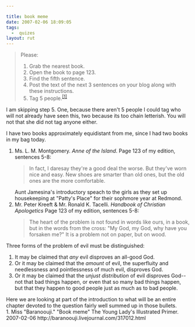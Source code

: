 ```yaml
---

title: book meme
date: 2007-02-06 18:09:05
tags:
  -  quizes
layout: rut
---
```


<blockquote markdown="1">Please:

1. Grab the nearest book.
2. Open the book to page 123.
3. Find the fifth sentence.
4. Post the text of the next 3 sentences on your blog along
with these instructions.
5. Tag 5 people.<sup>[\[1\]][ref1]</sup>

</blockquote>

I am skipping step 5.  One, because there aren't 5 people I could tag who will not already have seen this, two because its too chain letterish.  You will not that she did not tag anyone either.

I have two books approximately equidistant from me, since I had two books in my bag today.

1.  Ms. L. M. Montgomery.  <i>Anne of the Island</i>.  Page 123 of my edition, sentences 5-8: <blockquote>In fact, I daresay they're a good deal the worse.  But they've worn nice and easy. New shoes are smarter than old ones, but the old ones are the more comfortable.</blockquote>  Aunt Jamesina's introductory speach to the girls as they set up housekeeping at "Patty's Place" for their sophmore year at Redmond.
2.  Mr. Peter Kreeft & Mr. Ronald K. Tacelli.  <i>Handbook of Christian Apologetics</i> Page 123 of my edition, sentences 5-8: <blockquote markdown="1">The heart of the problem is not found in words like ours, in a book, but in the words from the cross: "My God, my God, why have you forsaken me?"  It is a problem not on paper, but on wood.

Three forms of the problem of evil must be distinguished:

1. It may be claimed that *any* evil disproves an all-good God.
2. Or it may be claimed that the *amount* of evil, the superfluity and needlessness and pointlessness of much evil, disproves God.
3. Or it may be claimed that the *unjust distribution* of evil disproves God--not that bad things happen, or even that so many bad things happen, but that they happen to good people just as much as to bad people.

</blockquote> Here we are looking at part of the introduction to what will be an entire chapter devoted to the question fairly well summed up in those bullets. 

<div markdown="1" class="postrefs">
1. Miss "Baranoouji."  "Book meme"  The Young Lady's Illustrated Primer.  2007-02-06 http://baranoouji.livejournal.com/317012.html
</div>

[ref1]: http://baranoouji.livejournal.com/317012.html "Book meme"


